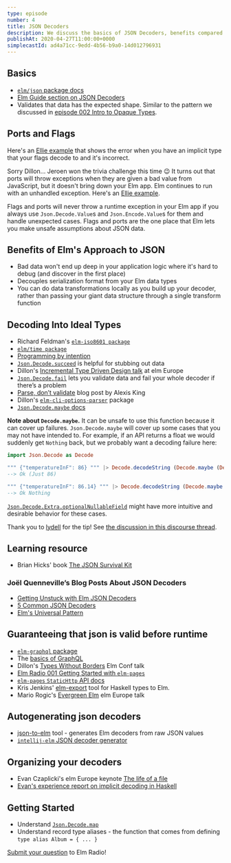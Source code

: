 ```yaml
---
type: episode
number: 4
title: JSON Decoders
description: We discuss the basics of JSON Decoders, benefits compared to JSON in JavaScript, best practices, and how to get started learning.
publishAt: 2020-04-27T11:00:00+0000
simplecastId: ad4a71cc-9edd-4b56-b9a0-14d012796931
---
```


## Basics

* [`elm/json` package docs](https://package.elm-lang.org/packages/elm/json/latest/)
* [Elm Guide section on JSON Decoders](https://guide.elm-lang.org/effects/json.html)
* Validates that data has the expected shape. Similar to the pattern we discussed in [episode 002 Intro to Opaque Types](/episode/intro-to-opaque-types).

## Ports and Flags

Here's an [Ellie example](https://package.elm-lang.org/packages/elm/json/latest/) that shows the error when you have an implicit type that your flags decode to and it's incorrect.

Sorry Dillon... Jeroen won the trivia challenge this time 😉 It turns out that ports will throw exceptions when they are given a bad value from JavaScript, but it doesn't bring down your Elm app. Elm continues to run with an unhandled exception. Here's an [ Ellie example](https://package.elm-lang.org/packages/elm/json/latest/).

Flags and ports will never throw a runtime exception in your Elm app if you always use `Json.Decode.Value`s and `Json.Encode.Value`s for them and handle unexpected cases. Flags and ports are the one place that Elm lets you make unsafe assumptions about JSON data.

## Benefits of Elm's Approach to JSON

* Bad data won't end up deep in your application logic where it's hard to debug (and discover in the first place)
* Decouples serialization format from your Elm data types
* You can do data transformations locally as you build up your decoder, rather than passing your giant data structure through a single transform function

## Decoding Into Ideal Types

* Richard Feldman's [`elm-iso8601 package`](https://package.elm-lang.org/packages/rtfeldman/elm-iso8601-date-strings/latest/)
* [`elm/time package`](https://package.elm-lang.org/packages/elm/time/latest/)
* [Programming by intention](https://package.elm-lang.org/packages/elm/json/latest/) 
* [`Json.Decode.succeed`](https://package.elm-lang.org/packages/elm/json/latest/Json-Decode#succeed) is helpful for stubbing out data
* Dillon's [Incremental Type Driven Design talk](https://www.youtube.com/watch?v=mrwn2HuWUiA) at elm Europe
* [`Json.Decode.fail`](https://package.elm-lang.org/packages/elm/json/latest/Json-Decode#fail) lets you validate data and fail your whole decoder if there’s a problem
* [Parse, don’t validate](https://lexi-lambda.github.io/blog/2019/11/05/parse-don-t-validate/) blog post by Alexis King
* Dillon's [`elm-cli-options-parser`](https://github.com/dillonkearns/elm-cli-options-parser) package
* [`Json.Decode.maybe` docs](https://package.elm-lang.org/packages/elm/json/latest/Json-Decode#maybe)

**Note about `Decode.maybe`.** It can be unsafe to use this function because it can cover up failures. 
`Json.Decode.maybe` will cover up some cases that you may not have intended to. For example, if an API returns a float we would suddenly get `Nothing` back, but we probably want a decoding failure here:

```elm
import Json.Decode as Decode

""" {"temperatureInF": 86} """ |> Decode.decodeString (Decode.maybe (Decode.field "temperatureInF" Decode.int))
--> Ok (Just 86)

""" {"temperatureInF": 86.14} """ |> Decode.decodeString (Decode.maybe (Decode.field "temperatureInF" Decode.int))
--> Ok Nothing
```

[`Json.Decode.Extra.optionalNullableField`](https://package.elm-lang.org/packages/elm-community/json-extra/latest/Json-Decode-Extra#optionalNullableField) might have more intuitive and desirable behavior for these cases.

Thank you to [lydell](http://github.com/lydell) for the tip! See [the discussion in this discourse thread](https://discourse.elm-lang.org/t/elm-radio-episode-4-json-decoders/5661/3).


## Learning resource

* Brian Hicks' book [The JSON Survival Kit](https://www.brianthicks.com/json-survival-kit/)

### Joël Quenneville’s Blog Posts About JSON Decoders

* [Getting Unstuck with Elm JSON Decoders](https://thoughtbot.com/blog/getting-unstuck-with-elm-json-decoders)
* [5 Common JSON Decoders](https://thoughtbot.com/blog/5-common-json-decoders)
* [Elm's Universal Pattern](https://thoughtbot.com/blog/elms-universal-pattern)


## Guaranteeing that json is valid before runtime

* [`elm-graphql` package](https://github.com/dillonkearns/elm-graphql)
* The [basics of GraphQL](graphql.org/learn)
* Dillon's [Types Without Borders](https://www.youtube.com/watch?v=memIRXFSNkU) Elm Conf talk
* [Elm Radio 001 Getting Started with `elm-pages`](/episode/getting-started-with-elm-pages)
* [`elm-pages` `StaticHttp` API docs](https://package.elm-lang.org/packages/dillonkearns/elm-pages/latest/Pages-StaticHttp)
* Kris Jenkins' [elm-export](https://github.com/krisajenkins/elm-export) tool for Haskell types to Elm.
* Mario Rogic's [Evergreen Elm](https://www.youtube.com/watch?v=4T6nZffnfzg) elm Europe talk

## Autogenerating json decoders

* [json-to-elm](https://noredink.github.io/json-to-elm/) tool - generates Elm decoders from raw JSON values
* [`intellij-elm` JSON decoder generator](https://github.com/klazuka/intellij-elm/blob/master/docs/features/generate-function-json.md)

## Organizing your decoders

* Evan Czaplicki's elm Europe keynote [The life of a file](https://www.youtube.com/watch?v=XpDsk374LDE)
* [Evan's experience report on implicit decoding in Haskell](https://gist.github.com/evancz/1c5f2cf34939336ecb79b97bb89d9da6#gistcomment-2606737)

## Getting Started

* Understand [`Json.Decode.map`](https://package.elm-lang.org/packages/elm/json/latest/Json-Decode#map)
* Understand record type aliases - the function that comes from defining `type alias Album = { ... }`


[Submit your question](https://elm-radio.com/question) to Elm Radio!